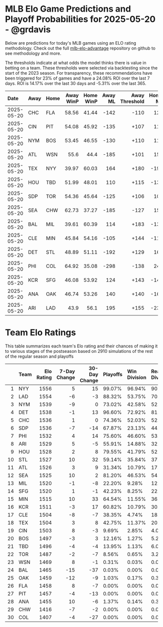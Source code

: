 # MLB Elo Game Predictions and Playoff Probabilities for 2025-05-20 - @grdavis
Below are predictions for today's MLB games using an ELO rating methodology. Check out the full [mlb-elo-advantage](https://github.com/grdavis/mlb-elo-advantage) repository on github to see methodology and more.

The thresholds indicate at what odds the model thinks there is value in betting on a team. These thresholds were selected via backtesting since the start of the 2023 season. For transparency, these recommendations have been triggered for 23% of games and have a 24.08% ROI over the last 7 days. ROI is 14.17% over the last 30 days and -5.31% over the last 365.

| Date       | Away   | Home   |   Away WinP |   Home WinP |   Away ML |   Away Threshold |   Home ML |   Home Threshold |
|:-----------|:-------|:-------|------------:|------------:|----------:|-----------------:|----------:|-----------------:|
| 2025-05-20 | CHC    | FLA    |       58.56 |       41.44 |      -142 |             -110 |       120 |             +170 |
| 2025-05-20 | CIN    | PIT    |       54.08 |       45.92 |      -135 |             +107 |       114 |             +144 |
| 2025-05-20 | NYM    | BOS    |       53.45 |       46.55 |      -130 |             +110 |       110 |             +141 |
| 2025-05-20 | ATL    | WSN    |       55.6  |       44.4  |      -185 |             +101 |       154 |             +152 |
| 2025-05-20 | TEX    | NYY    |       39.97 |       60.03 |       164 |             +180 |      -198 |             -116 |
| 2025-05-20 | HOU    | TBD    |       51.99 |       48.01 |       110 |             +115 |      -130 |             +133 |
| 2025-05-20 | SDP    | TOR    |       54.36 |       45.64 |      -125 |             +106 |       105 |             +145 |
| 2025-05-20 | SEA    | CHW    |       62.73 |       37.27 |      -185 |             -127 |       154 |             +200 |
| 2025-05-20 | BAL    | MIL    |       39.61 |       60.39 |       114 |             +183 |      -135 |             -117 |
| 2025-05-20 | CLE    | MIN    |       45.84 |       54.16 |      -105 |             +144 |      -115 |             +107 |
| 2025-05-20 | DET    | STL    |       48.89 |       51.11 |      -192 |             +129 |       160 |             +119 |
| 2025-05-20 | PHI    | COL    |       64.92 |       35.08 |      -298 |             -138 |       240 |             +219 |
| 2025-05-20 | KCR    | SFG    |       46.08 |       53.92 |       124 |             +143 |      -148 |             +108 |
| 2025-05-20 | ANA    | OAK    |       46.74 |       53.26 |       140 |             +140 |      -166 |             +110 |
| 2025-05-20 | ARI    | LAD    |       43.9  |       56.1  |       195 |             +155 |      -238 |             -100 |

# Team Elo Ratings
This table summarizes each team's Elo rating and their chances of making it to various stages of the postseason based on 2910 simulations of the rest of the regular season and playoffs

|    | Team   |   Elo Rating |   7-Day Change |   30-Day Change | Playoffs   | Win Division   | Reach Div. Rd.   | Reach CS   | Reach WS   | Win WS   |
|---:|:-------|-------------:|---------------:|----------------:|:-----------|:---------------|:-----------------|:-----------|:-----------|:---------|
|  1 | NYY    |         1556 |              5 |              15 | 99.07%     | 96.94%         | 90.62%           | 59.14%     | 37.70%     | 21.41%   |
|  2 | LAD    |         1554 |             -6 |              -3 | 88.32%     | 53.75%         | 70.58%           | 41.99%     | 24.88%     | 13.88%   |
|  3 | NYM    |         1539 |             -9 |               0 | 73.02%     | 42.58%         | 52.92%           | 27.97%     | 13.92%     | 7.25%    |
|  4 | DET    |         1538 |             -1 |              13 | 96.60%     | 72.92%         | 81.03%           | 45.67%     | 22.44%     | 10.65%   |
|  5 | CHC    |         1536 |              1 |               0 | 74.36%     | 52.03%         | 52.51%           | 25.98%     | 12.58%     | 6.60%    |
|  6 | SDP    |         1536 |             -7 |             -14 | 67.87%     | 23.13%         | 44.02%           | 20.82%     | 10.76%     | 5.46%    |
|  7 | PHI    |         1532 |              4 |              14 | 75.60%     | 46.60%         | 53.16%           | 25.74%     | 11.31%     | 5.74%    |
|  8 | ARI    |         1529 |              5 |              -5 | 55.91%     | 14.88%         | 32.65%           | 14.95%     | 7.15%      | 3.44%    |
|  9 | HOU    |         1528 |              2 |               8 | 79.55%     | 41.79%         | 52.03%           | 23.78%     | 10.69%     | 4.85%    |
| 10 | STL    |         1527 |             10 |              32 | 59.14%     | 35.84%         | 37.94%           | 18.38%     | 9.04%      | 4.26%    |
| 11 | ATL    |         1526 |              3 |               9 | 31.34%     | 10.79%         | 17.59%           | 8.42%      | 3.85%      | 1.75%    |
| 12 | SEA    |         1525 |             10 |               2 | 81.20%     | 46.53%         | 54.85%           | 26.15%     | 12.30%     | 5.26%    |
| 13 | MIL    |         1520 |             -1 |              -8 | 22.20%     | 9.28%          | 12.54%           | 5.67%      | 1.99%      | 1.00%    |
| 14 | SFG    |         1520 |              1 |              -1 | 42.23%     | 8.25%          | 22.03%           | 9.04%      | 4.16%      | 1.99%    |
| 15 | MIN    |         1515 |             10 |              33 | 64.54%     | 11.55%         | 36.12%           | 14.40%     | 5.81%      | 2.16%    |
| 16 | KCR    |         1511 |             -3 |              17 | 60.82%     | 10.79%         | 30.72%           | 12.13%     | 4.88%      | 1.72%    |
| 17 | CLE    |         1504 |             -8 |              -7 | 38.35%     | 4.74%          | 18.59%           | 6.49%      | 2.20%      | 0.82%    |
| 18 | TEX    |         1504 |              3 |               8 | 42.75%     | 11.37%         | 20.86%           | 7.49%      | 2.61%      | 1.07%    |
| 19 | CIN    |         1503 |              8 |              -3 | 9.69%      | 2.85%          | 4.02%            | 1.03%      | 0.38%      | 0.24%    |
| 20 | BOS    |         1497 |             -3 |               3 | 12.16%     | 1.27%          | 5.22%            | 1.96%      | 0.55%      | 0.17%    |
| 21 | TBD    |         1496 |             -4 |              -4 | 13.95%     | 1.13%          | 6.01%            | 1.82%      | 0.62%      | 0.24%    |
| 22 | TOR    |         1487 |             -2 |              -7 | 8.56%      | 0.65%          | 3.26%            | 0.76%      | 0.14%      | 0.03%    |
| 23 | WSN    |         1469 |              8 |              -1 | 0.31%      | 0.03%          | 0.03%            | 0.00%      | 0.00%      | 0.00%    |
| 24 | BAL    |         1465 |            -15 |             -37 | 0.03%      | 0.00%          | 0.00%            | 0.00%      | 0.00%      | 0.00%    |
| 25 | OAK    |         1459 |            -12 |              -9 | 1.03%      | 0.17%          | 0.34%            | 0.10%      | 0.07%      | 0.00%    |
| 26 | FLA    |         1458 |              8 |              -7 | 0.00%      | 0.00%          | 0.00%            | 0.00%      | 0.00%      | 0.00%    |
| 27 | PIT    |         1457 |             -4 |             -13 | 0.00%      | 0.00%          | 0.00%            | 0.00%      | 0.00%      | 0.00%    |
| 28 | ANA    |         1455 |             10 |              -6 | 1.37%      | 0.14%          | 0.34%            | 0.10%      | 0.00%      | 0.00%    |
| 29 | CHW    |         1416 |             -7 |              -2 | 0.00%      | 0.00%          | 0.00%            | 0.00%      | 0.00%      | 0.00%    |
| 30 | COL    |         1407 |             -4 |             -27 | 0.00%      | 0.00%          | 0.00%            | 0.00%      | 0.00%      | 0.00%    |